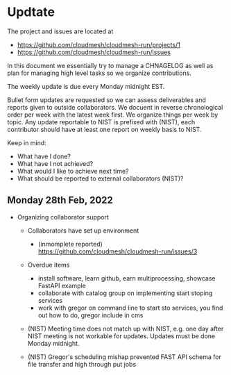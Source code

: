 # Updtate

The project and issues are located at 

* https://github.com/cloudmesh/cloudmesh-run/projects/1
* https://github.com/cloudmesh/cloudmesh-run/issues

In this document we essentially try to manage a CHNAGELOG as well as plan for 
managing high level tasks so we organize contributions.

The weekly update is due every Monday midnight EST.

Bullet form updates are requested so we can assess deliverables and reports given 
to outside collaborators. We docuent in reverse chronological order per week with the latest week 
first. We organize things per week by topic. Any update reportable to NIST is prefixed with (NIST), each contributor 
should have at least one report on weekly basis to NIST.

Keep in mind:

* What have I done?
* What have I not achieved?
* What would I like to achieve next time?
* What should be reported to external collaborators (NIST)?

## Monday 28th Feb, 2022

* Organizing collaborator support

  * Collaborators have set up environment 
    * (inmomplete reported) https://github.com/cloudmesh/cloudmesh-run/issues/3

  * Overdue items
    * install software, learn github, earn multiprocessing, showcase FastAPI example
    * collaborate with catalog group on implementing start stoping services
    * work with gregor on command line to start sto services, you find out how to do, 
      gregor include in cms

  * (NIST) Meeting time does not match up with NIST, e.g. one day after NIST meeting 
    is not workable for updates. Updates must be done Monday midnight.

  * (NIST) Gregor's scheduling mishap prevented FAST API schema for file transfer and 
    high through put jobs 






